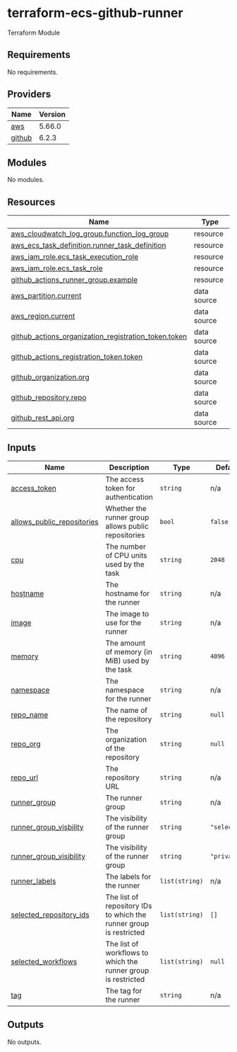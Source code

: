# terraform-ecs-github-runner
Terraform Module

<!-- BEGIN_TF_DOCS -->
## Requirements

No requirements.

## Providers

| Name | Version |
|------|---------|
| <a name="provider_aws"></a> [aws](#provider\_aws) | 5.66.0 |
| <a name="provider_github"></a> [github](#provider\_github) | 6.2.3 |

## Modules

No modules.

## Resources

| Name | Type |
|------|------|
| [aws_cloudwatch_log_group.function_log_group](https://registry.terraform.io/providers/hashicorp/aws/latest/docs/resources/cloudwatch_log_group) | resource |
| [aws_ecs_task_definition.runner_task_definition](https://registry.terraform.io/providers/hashicorp/aws/latest/docs/resources/ecs_task_definition) | resource |
| [aws_iam_role.ecs_task_execution_role](https://registry.terraform.io/providers/hashicorp/aws/latest/docs/resources/iam_role) | resource |
| [aws_iam_role.ecs_task_role](https://registry.terraform.io/providers/hashicorp/aws/latest/docs/resources/iam_role) | resource |
| [github_actions_runner_group.example](https://registry.terraform.io/providers/hashicorp/github/latest/docs/resources/actions_runner_group) | resource |
| [aws_partition.current](https://registry.terraform.io/providers/hashicorp/aws/latest/docs/data-sources/partition) | data source |
| [aws_region.current](https://registry.terraform.io/providers/hashicorp/aws/latest/docs/data-sources/region) | data source |
| [github_actions_organization_registration_token.token](https://registry.terraform.io/providers/hashicorp/github/latest/docs/data-sources/actions_organization_registration_token) | data source |
| [github_actions_registration_token.token](https://registry.terraform.io/providers/hashicorp/github/latest/docs/data-sources/actions_registration_token) | data source |
| [github_organization.org](https://registry.terraform.io/providers/hashicorp/github/latest/docs/data-sources/organization) | data source |
| [github_repository.repo](https://registry.terraform.io/providers/hashicorp/github/latest/docs/data-sources/repository) | data source |
| [github_rest_api.org](https://registry.terraform.io/providers/hashicorp/github/latest/docs/data-sources/rest_api) | data source |

## Inputs

| Name | Description | Type | Default | Required |
|------|-------------|------|---------|:--------:|
| <a name="input_access_token"></a> [access\_token](#input\_access\_token) | The access token for authentication | `string` | n/a | yes |
| <a name="input_allows_public_repositories"></a> [allows\_public\_repositories](#input\_allows\_public\_repositories) | Whether the runner group allows public repositories | `bool` | `false` | no |
| <a name="input_cpu"></a> [cpu](#input\_cpu) | The number of CPU units used by the task | `string` | `2048` | no |
| <a name="input_hostname"></a> [hostname](#input\_hostname) | The hostname for the runner | `string` | n/a | yes |
| <a name="input_image"></a> [image](#input\_image) | The image to use for the runner | `string` | n/a | yes |
| <a name="input_memory"></a> [memory](#input\_memory) | The amount of memory (in MiB) used by the task | `string` | `4096` | no |
| <a name="input_namespace"></a> [namespace](#input\_namespace) | The namespace for the runner | `string` | n/a | yes |
| <a name="input_repo_name"></a> [repo\_name](#input\_repo\_name) | The name of the repository | `string` | `null` | no |
| <a name="input_repo_org"></a> [repo\_org](#input\_repo\_org) | The organization of the repository | `string` | `null` | no |
| <a name="input_repo_url"></a> [repo\_url](#input\_repo\_url) | The repository URL | `string` | n/a | yes |
| <a name="input_runner_group"></a> [runner\_group](#input\_runner\_group) | The runner group | `string` | n/a | yes |
| <a name="input_runner_group_visbility"></a> [runner\_group\_visbility](#input\_runner\_group\_visbility) | The visibility of the runner group | `string` | `"selected"` | no |
| <a name="input_runner_group_visibility"></a> [runner\_group\_visibility](#input\_runner\_group\_visibility) | The visibility of the runner group | `string` | `"private"` | no |
| <a name="input_runner_labels"></a> [runner\_labels](#input\_runner\_labels) | The labels for the runner | `list(string)` | n/a | yes |
| <a name="input_selected_repository_ids"></a> [selected\_repository\_ids](#input\_selected\_repository\_ids) | The list of repository IDs to which the runner group is restricted | `list(string)` | `[]` | no |
| <a name="input_selected_workflows"></a> [selected\_workflows](#input\_selected\_workflows) | The list of workflows to which the runner group is restricted | `list(string)` | `null` | no |
| <a name="input_tag"></a> [tag](#input\_tag) | The tag for the runner | `string` | n/a | yes |

## Outputs

No outputs.
<!-- END_TF_DOCS -->